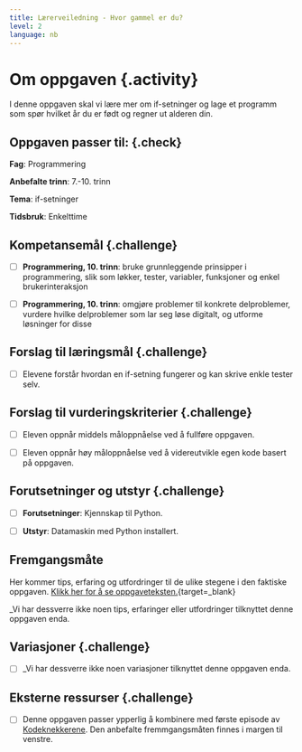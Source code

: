 ```yaml
---
title: Lærerveiledning - Hvor gammel er du?
level: 2
language: nb
---
```



# Om oppgaven {.activity}

I denne oppgaven skal vi lære mer om if-setninger og lage et programm som spør hvilket år du er født og regner ut alderen din.


## Oppgaven passer til: {.check}

 __Fag__: Programmering

 __Anbefalte trinn__: 7.-10. trinn

 __Tema__: if-setninger

 __Tidsbruk__: Enkelttime


## Kompetansemål {.challenge}


 - [ ] __Programmering, 10. trinn__: bruke grunnleggende prinsipper i programmering, slik som løkker, tester, variabler, funksjoner og enkel brukerinteraksjon

 - [ ] __Programmering, 10. trinn__: omgjøre problemer til konkrete delproblemer, vurdere hvilke delproblemer som lar seg løse digitalt, og utforme løsninger for disse


## Forslag til læringsmål {.challenge}

 - [ ]  Elevene forstår hvordan en if-setning fungerer og kan skrive enkle tester selv.


## Forslag til vurderingskriterier {.challenge}

 - [ ] Eleven oppnår middels måloppnåelse ved å fullføre oppgaven.

 - [ ] Eleven oppnår høy måloppnåelse ved å videreutvikle egen kode basert på oppgaven.


## Forutsetninger og utstyr {.challenge}

 - [ ]  __Forutsetninger__: Kjennskap til Python.

 - [ ]  __Utstyr__: Datamaskin med Python installert.

## Fremgangsmåte

 Her kommer tips, erfaring og utfordringer til de ulike stegene i den faktiske oppgaven. [Klikk her for å se oppgaveteksten.](../hvor_gammel_er_du/hvor_gammel_er_du.html){target=_blank}

 _Vi har dessverre ikke noen tips, erfaringer eller utfordringer tilknyttet denne oppgaven enda.


## Variasjoner {.challenge}


 - [ ]  _Vi har dessverre ikke noen variasjoner tilknyttet denne oppgaven enda.


## Eksterne ressurser {.challenge}

 - [ ] Denne oppgaven passer ypperlig å kombinere med første episode av [Kodeknekkerene](https://www.nrk.no/skole/xl/kodeknekkerne-1.13033753#Episode%201:%20Hvis/ellers). Den anbefalte fremmgangsmåten finnes i margen til venstre.
